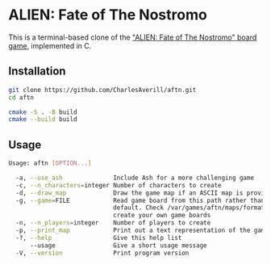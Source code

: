 # ALIEN: Fate of The Nostromo

This is a terminal-based clone of the ["ALIEN: Fate of The Nostromo" board game](https://boardgamegeek.com/boardgame/332321/alien-fate-nostromo), implemented in C.

## Installation
```sh
git clone https://github.com/CharlesAverill/aftn.git
cd aftn

cmake -S . -B build
cmake --build build
```

## Usage
```sh
Usage: aftn [OPTION...]

  -a, --use_ash              Include Ash for a more challenging game
  -c, --n_characters=integer Number of characters to create
  -d, --draw_map             Draw the game map if an ASCII map is provided
  -g, --game=FILE            Read game board from this path rather than the
                             default. Check /var/games/aftn/maps/format.txt to
                             create your own game boards
  -n, --n_players=integer    Number of players to create
  -p, --print_map            Print out a text representation of the game map
  -?, --help                 Give this help list
      --usage                Give a short usage message
  -V, --version              Print program version
```
